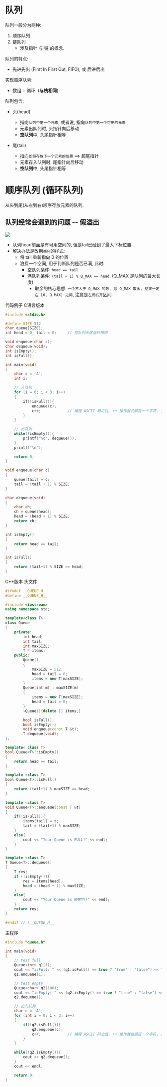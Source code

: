 # 队列
队列一般分为两种:
1. 顺序队列
2. 链队列
   - 涉及指针 与 链 的概念.

队列的特点:
- 先进先出 (First In First Out, FIFO), 或 后进后出

实现顺序队列:
- 数组 + 循环.  (**与栈相同**)

队列包含:
- 头(head)
  - 指向`队列中第一个元素`, 或者说, 指向`队列中第一个可用的元素`
  - 元素出队列时, 头指针向后移动
  - **空队列**中, 头尾指针相等

- 尾(tail)
  - 指向`即将存放下一个元素的位置` ==> 超尾指针
  - 元素存入队列时, 尾指针向后移动
  - **空队列**中, 头尾指针相等


# 顺序队列 (循环队列)
从头到尾(从左到右)顺序存放元素的队列.

## 队列经常会遇到的问题 -- 假溢出
![](顺序队列的实现_images/顺序队列_假溢出图示.png)
- 队列head前面是有可用空间的, 但是tail已经到了最大下标位置.
- 解决办法是改用`循环`的样式:
  - 将 tail 重新指向 0 的位置
  - 浪费一个空间, 用于判断队列是否已满, 此时:
    - 空队列条件: `head == tail`
    - 满队列条件: `(tail + 1) % Q_MAX == head`.  (Q_MAX 是队列的最大长度)
      - 取余的核心思想: `一个不大于 Q_MAX 的数, 与 Q_MAX 取余, 结果一定在 [0, Q_MAX) 之间`, 注意是`左闭右开`区间.

代码例子
C语言版本
```c
#include <stdio.h>

#define SIZE 512
char queue[SIZE];
int head = 0, tail = 0;     // 空队列头尾指针相同

void enqueue(char c);
char dequeue(void);
int isEmpty();
int isFull();

int main(void)
{
    char c = 'A';
    int i;

    // 入队列
    for (i = 0; i < 3; i++)
    {
        if(!isFull()){
            enqueue(c);
            c++;            // 编程 ASCII 码之后, ++ 操作就会顺延一个字符, 变成 B
        }
    }

    // 出队列
    while(!isEmpty()){
        printf("%c", dequeue());
    }
    printf("\n");

    return 0;
}

void enqueue(char c)
{
    queue[tail] = c;
    tail = (tail + 1) % SIZE;
}

char dequeue(void)
{
    char ch;
    ch = queue[head];
    head = (head + 1) % SIZE;
    return ch;
}

int isEmpty()
{
    return head == tail;
}

int isFull()
{
    return (tail+1) % SIZE == head;
}
```

C++版本
头文件
```cpp
#ifndef __QUEUE_H__
#define __QUEUE_H__

#include <iostream>
using namespace std;

template<class T>
class Queue
{
    private:
        int head;
        int tail;
        int maxSIZE;
        T * items;
    public:
        Queue()
        {
            maxSIZE = 512;
            head = tail = 0;
            items = new T[maxSIZE];
        }
        Queue(int m) : maxSIZE(m)
        {
            items = new T[maxSIZE];
            head = tail = 0;
        }
        ~Queue(){delete [] items;}

        bool isFull();
        bool isEmpty();
        void enqueue(const T &t);
        T dequeue(void);
};

template< class T>
bool Queue<T>::isEmpty()
{
    return head == tail;
}

template <class T>
bool Queue<T>::isFull()
{
    return (tail+1) % maxSIZE == head;
}

template <class T>
void Queue<T>::enqueue(const T &t)
{
    if(!isFull()){
        items[tail] = t;
        tail = (tail+1) % maxSIZE;
    }
    else{
        cout << "Your Queue is FULL!" << endl;
    }
}

template <class T>
T Queue<T>::dequeue()
{
    T res;
    if (!isEmpty()){
        res = items[head];
        head = (head + 1) % maxSIZE;
    }
    else{
        cout << "Your Queue is EMPTY!" << endl;
    }
    return res;
}

#endif // !__QUEUE_H__
```

主程序
```cpp
#include "queue.h"

int main(void)
{
    // test full
    Queue<int> q1(1);
    cout << "isFull: " << (q1.isFull() == true ? "true" : "false") << ": ";
    q1.enqueue(1);

    // test empty
    Queue<char> q2(100);
    cout << "isEmpty: " << (q2.isEmpty() == true ? "true" : "false") << ": ";
    q2.dequeue();

    // 出入队列
    char c = 'A';
    for (int i = 0; i < 3; i++)
    {
        if(!q2.isFull()){
            q2.enqueue(c);
            c++;            // 编程 ASCII 码之后, ++ 操作就会顺延一个字符, 变成 B
        }
    }

    while(!q2.isEmpty()){
        cout << q2.dequeue();
    }
    cout << endl;

    return 0;
}
```